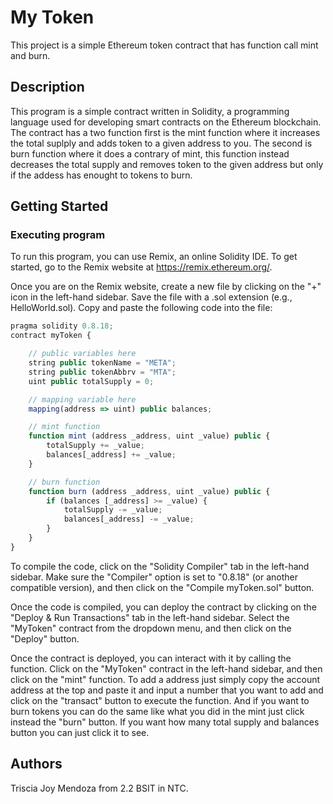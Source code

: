 # My Token
This project is a simple Ethereum token contract that has function call mint and burn.

## Description
This program is a simple contract written in Solidity, a programming language used for developing smart contracts on the Ethereum blockchain. The contract has a two function first is the mint function where it increases the total suplply and adds token to a given address to you. The second is burn function where it does a contrary of mint, this function instead decreases the total supply and removes token to the given address but only if the addess has enought to tokens to burn.

## Getting Started

### Executing program

To run this program, you can use Remix, an online Solidity IDE. To get started, go to the Remix website at https://remix.ethereum.org/.

Once you are on the Remix website, create a new file by clicking on the "+" icon in the left-hand sidebar. Save the file with a .sol extension (e.g., HelloWorld.sol). Copy and paste the following code into the file:

```javascript
pragma solidity 0.8.18;
contract myToken {

    // public variables here
    string public tokenName = "META";
    string public tokenAbbrv = "MTA";
    uint public totalSupply = 0;

    // mapping variable here
    mapping(address => uint) public balances;

    // mint function
    function mint (address _address, uint _value) public {
        totalSupply += _value;
        balances[_address] += _value;
    }

    // burn function
    function burn (address _address, uint _value) public {
        if (balances [_address] >= _value) {
            totalSupply -= _value;
            balances[_address] -= _value;
        } 
    } 
}
```

To compile the code, click on the "Solidity Compiler" tab in the left-hand sidebar. Make sure the "Compiler" option is set to "0.8.18" (or another compatible version), and then click on the "Compile myToken.sol" button.

Once the code is compiled, you can deploy the contract by clicking on the "Deploy & Run Transactions" tab in the left-hand sidebar. Select the "MyToken" contract from the dropdown menu, and then click on the "Deploy" button.

Once the contract is deployed, you can interact with it by calling the function. Click on the "MyToken" contract in the left-hand sidebar, and then click on the "mint" function. To add a address just simply copy the account address at the top and paste it and input a number that you want to add and click on the "transact" button to execute the function. And if you want to burn tokens you can do the same like what you did in the mint just click instead the "burn" button. If you want how many total supply and balances button you can just click it to see.

## Authors
Triscia Joy Mendoza from 2.2 BSIT in NTC.
